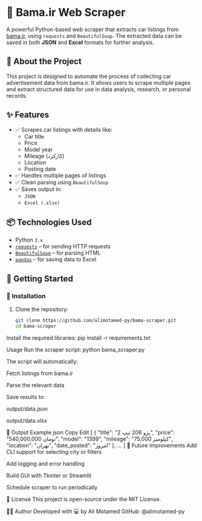 # 🚗 Bama.ir Web Scraper

A powerful Python-based web scraper that extracts car listings from [bama.ir](https://bama.ir), using `requests` and `BeautifulSoup`. The extracted data can be saved in both **JSON** and **Excel** formats for further analysis.

## 🧠 About the Project

This project is designed to automate the process of collecting car advertisement data from bama.ir. It allows users to scrape multiple pages and extract structured data for use in data analysis, research, or personal records.

## ✨ Features

- ✅ Scrapes car listings with details like:
  - Car title
  - Price
  - Model year
  - Mileage (کارکرد)
  - Location
  - Posting date
- ✅ Handles multiple pages of listings
- ✅ Clean parsing using `BeautifulSoup`
- ✅ Saves output in:
  - `JSON`
  - `Excel (.xlsx)`

## 📦 Technologies Used

- Python `3.x`
- [`requests`](https://pypi.org/project/requests/) – for sending HTTP requests
- [`BeautifulSoup`](https://pypi.org/project/beautifulsoup4/) – for parsing HTML
- [`pandas`](https://pypi.org/project/pandas/) – for saving data to Excel

## 🚀 Getting Started

### 🔧 Installation

1. Clone the repository:
   ```bash
   git clone https://github.com/alimotamed-py/bama-scraper.git
   cd bama-scraper

Install the required libraries:
pip install -r requirements.txt


 Usage
Run the scraper script:
python bama_scraper.py

The script will automatically:

Fetch listings from bama.ir

Parse the relevant data

Save results to:

output/data.json

output/data.xlsx

📂 Output Example
json
Copy
Edit
[
  {
    "title": "پژو 206 تیپ 2",
    "price": "540,000,000 تومان",
    "model": "1399",
    "mileage": "75,000 کیلومتر",
    "location": "تهران",
    "date_posted": "امروز"
  },
  ...
]
🧰 Future Improvements
 Add CLI support for selecting city or filters

 Add logging and error handling

 Build GUI with Tkinter or Streamlit

 Schedule scraper to run periodically

📄 License
This project is open-source under the MIT License.

🙋‍♂️ Author
Developed with 💻 by Ali Motamed
GitHub: @alimotamed-py




